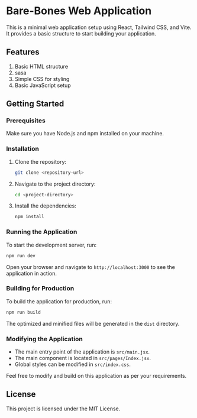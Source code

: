# Bare-Bones Web Application

This is a minimal web application setup using React, Tailwind CSS, and Vite. It provides a basic structure to start building your application.

## Features

1. Basic HTML structure
2. sasa
3. Simple CSS for styling
4. Basic JavaScript setup

## Getting Started

### Prerequisites

Make sure you have Node.js and npm installed on your machine.

### Installation

1. Clone the repository:
   ```sh
   git clone <repository-url>
   ```
2. Navigate to the project directory:
   ```sh
   cd <project-directory>
   ```
3. Install the dependencies:
   ```sh
   npm install
   ```

### Running the Application

To start the development server, run:
```sh
npm run dev
```

Open your browser and navigate to `http://localhost:3000` to see the application in action.

### Building for Production

To build the application for production, run:
```sh
npm run build
```

The optimized and minified files will be generated in the `dist` directory.

### Modifying the Application

- The main entry point of the application is `src/main.jsx`.
- The main component is located in `src/pages/Index.jsx`.
- Global styles can be modified in `src/index.css`.

Feel free to modify and build on this application as per your requirements.

## License

This project is licensed under the MIT License.
